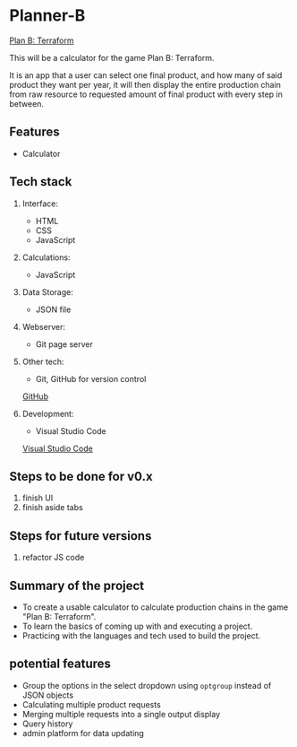 # Planner-B

[Plan B: Terraform](https://store.steampowered.com/app/1894430/Plan_B_Terraform/)

This will be a calculator for the game Plan B: Terraform.

It is an app that a user can select one final product, and how many of said product they want per year, it will then display the entire production chain from raw resource to requested amount of final product with every step in between.

## Features

- Calculator

## Tech stack

1. Interface:

   - HTML
   - CSS
   - JavaScript

1. Calculations:

   - JavaScript

1. Data Storage:

   - JSON file

1. Webserver:

   - Git page server

1. Other tech:

   - Git, GitHub for version control

   [GitHub](https://github.com/)

1. Development:

   - Visual Studio Code

   [Visual Studio Code](https://code.visualstudio.com/)

## Steps to be done for v0.x

1. finish UI
2. finish aside tabs

## Steps for future versions

1. refactor JS code

## Summary of the project

- To create a usable calculator to calculate production chains in the game "Plan B: Terraform".
- To learn the basics of coming up with and executing a project.
- Practicing with the languages and tech used to build the project.

## potential features

- Group the options in the select dropdown using `optgroup` instead of JSON objects
- Calculating multiple product requests
- Merging multiple requests into a single output display
- Query history
- admin platform for data updating
